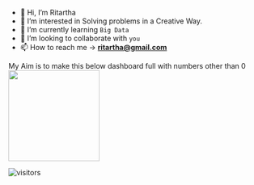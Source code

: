 




- 👋 Hi, I’m Ritartha
- 👀 I’m interested in Solving problems in a Creative Way. 
- 🌱 I’m currently learning `Big Data`
- 💞️ I’m looking to collaborate with `you`
- 📫 How to reach me -> **ritartha@gmail.com**


My Aim is to make this below dashboard full with numbers other than 0 
<img height="180em" src="https://github-readme-stats.vercel.app/api?username=ritartha&show_icons=true&hide_border=true&&count_private=true&include_all_commits=true" />


![visitors](https://visitor-badge.glitch.me/badge?page_id=ritartha.id)
